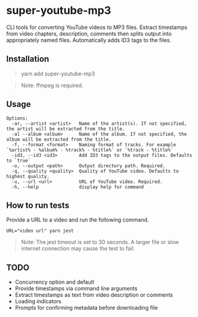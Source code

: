 # super-youtube-mp3

CLI tools for converting YouTube videos to MP3 files. Extract timestamps from video chapters, description, comments then splits output into appropriately named files. Automatically adds ID3 tags to the files.

## Installation

> yarn add super-youtube-mp3

> Note: ffmpeg is required.

## Usage

```
Options:
  -ar, --artist <artist>   Name of the artist(s). If not specified, the artist will be extracted from the title.
  -al --album <album>      Name of the album. If not specified, the album will be extracted from the title.
  -f, --format <format>    Naming format of tracks. For example `%artist% - %album% - %track% - %title%` or `%track - %title%`
  -id3, --id3 <id3>        Add ID3 tags to the output files. Defaults to `true`
  -o, --output <path>      Output directory path. Required.
  -q, --quality <quality>  Quality of YouTube video. Defaults to highest quality.
  -u, --url <url>          URL of YouTube video. Required.
  -h, --help               display help for command
```

## How to run tests

Provide a URL to a video and run the following command.

```shell
URL="video url" yarn jest
```

> Note: The jest timeout is set to 30 seconds. A larger file or slow internet connection may cause the test to fail.


## TODO

- Concurrency option and default
- Provide timestamps via command line arguments
- Extract timestamps as text from video description or comments
- Loading indicators
- Prompts for confirming metadata before downloading file

